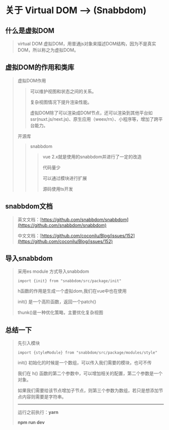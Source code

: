 # 关于 Virtual DOM --> (Snabbdom)

## 什么是虚拟DOM

>virtual DOM 虚拟DOM，用普通js对象来描述DOM结构，因为不是真实DOM，所以称之为虚拟DOM。

## 虚拟DOM的作用和类库

>虚拟DOM作用
> >可以维护视图和状态之间的关系。
> >
> >复杂视图情况下提升渲染性能。
> >
> >虚拟DOM除了可以渲染成DOM节点，还可以渲染到其他平台如ssr(nuxt.js/next.js)、原生应用（weex/rn）、小程序等，增加了跨平台能力。
>
>开源库
> >snabbdom
> > >vue 2.x就是使用的snabbdom并进行了一定的改造
> > >
> > >代码量少
> > >
> > >可以通过模块进行扩展
> > >
> > >源码使用ts开发

## snabbdom文档

>英文文档：[https://github.com/snabbdom/snabbdom](https://github.com/snabbdom/snabbdom)
>
>中文文档：[https://github.com/coconilu/Blog/issues/152](https://github.com/coconilu/Blog/issues/152)

## 导入snabbdom

>采用es module 方式导入snabbdom
>
>```import {init} from "snabbdom/src/package/init"```
>
>h函数的作用是生成一个虚拟dom,我们在vue中也在使用
>
>init() 是一个高阶函数，返回一个patch()
>
>thunk()是一种优化策略，主要优化复杂视图

## 总结一下

>先引入模块
>
>```import {styleModule} from "snabbdom/src/package/modules/style"```
>
>init() 初始化的时候是一个数组，可以传入我们需要的模块，也可不传
>
>我们在 h() 函数的第二个参数中，可以增加相关的配置，第二个参数是一个对象。
>
>如果我们需要给该节点增加子节点，则第三个参数为数组，若只是想添加节点内容则需要是字符串。
>
>____________________________________________________
>
>运行之前执行：**yarn**
>
>**npm run dev**
>